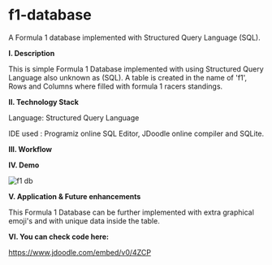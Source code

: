 # f1-database
A Formula 1 database implemented with Structured Query Language (SQL).

**I. Description**

This is simple Formula 1 Database implemented with using Structured Query Language also unknown as (SQL).
A table is created in the name of 'f1', Rows and Columns where filled with formula 1 racers standings.


**II. Technology Stack**
 
Language: Structured Query Language

IDE used : Programiz online SQL Editor, JDoodle online compiler and SQLite.


**III. Workflow**




**IV. Demo**

![f1 db](https://user-images.githubusercontent.com/99798157/180767567-bb25d2e0-2324-4b66-beae-26fa021d9379.JPG)


**V. Application & Future enhancements**

This Formula 1 Database can be further implemented with extra graphical emoji's and with unique data inside the table.



**VI. You can check code here:**

https://www.jdoodle.com/embed/v0/4ZCP

